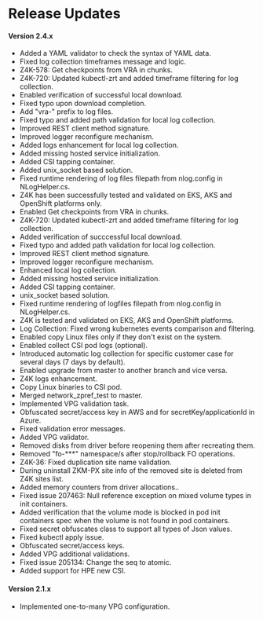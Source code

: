 # Release Updates

#### Version 2.4.x

- Added a YAML validator to check the syntax of YAML data.
- Fixed log collection timeframes message and logic.
- Z4K-578: Get checkpoints from VRA in chunks.
- Z4K-720: Updated kubectl-zrt and added timeframe filtering for log collection.
- Enabled verification of successful local download.  
- Fixed typo upon download completion.
- Add "vra-" prefix to log files.
- Fixed typo and added path validation for local log collection.
- Improved REST client method signature.
- Improved logger reconfigure mechanism.
- Added logs enhancement for local log collection.
- Added missing hosted service initialization.
- Added CSI tapping container.
- Added unix_socket based solution.
- Fixed runtime rendering of log files filepath from nlog.config in NLogHelper.cs.
- Z4K has been successfully tested and validated on EKS, AKS and OpenShift platforms only.
- Enabled Get checkpoints from VRA in chunks.
- Z4K-720: Updated kubectl-zrt and added timeframe filtering for log collection.
- Added verification of succcessful local download.
- Fixed typo and added path validation for local log collection.
- Improved REST client method signature.
- Improved logger reconfigure mechanism.
- Enhanced local log collection.
- Added missing hosted service initialization.
- Added CSI tapping container.
- unix_socket based solution.
- Fixed runtime rendering of logfiles filepath from nlog.config in NLogHelper.cs.
- Z4K is tested and validated on EKS, AKS and OpenShift platforms.
- Log Collection: Fixed wrong kubernetes events comparison and filtering.
- Enabled copy Linux files only if they don't exist on the system.
- Enabled collect CSI pod logs (optional).
- Introduced automatic log collection for specific customer case for several days (7 days by default).
- Enabled upgrade from master to another branch and vice versa.
- Z4K logs enhancement.
- Copy Linux binaries to CSI pod.
- Merged network_zpref_test to master.
- Implemented VPG validation task.
- Obfuscated secret/access key in AWS and for secretKey/applicationId in Azure.
- Fixed validation error messages.
- Added VPG validator.
- Removed disks from driver before reopening them after recreating them.
- Removed "fo-***" namespace/s after stop/rollback FO operations.
- Z4K-36: Fixed duplication site name validation.
- During uninstall ZKM-PX site info of the removed site is deleted from Z4K sites list.
- Added memory counters from driver allocations..
- Fixed issue 207463: Null reference exception on mixed volume types in init containers.
- Added verification that the volume mode is blocked in pod init containers spec when the volume is not found in pod containers.
- Fixed secret obfuscates class to support all types of Json values.
- Fixed kubectl apply issue.
- Obfuscated secret/access keys.
- Added VPG additional validations.
- Fixed issue 205134: Change the seq to atomic.
- Added support for HPE new CSI.

#### Version 2.1.x
- Implemented one-to-many VPG configuration.
